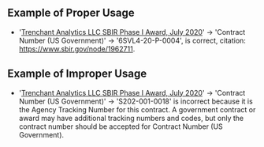 ## Example of Proper Usage
* '[Trenchant Analytics LLC SBIR Phase I Award, July 2020](https://golden.com/wiki/Trenchant_Analytics_LLC_SBIR_Phase_I_Award%2C_July_2020-REGN3Y9)' → 'Contract Number (US Government)' → '6SVL4-20-P-0004', is correct, citation: https://www.sbir.gov/node/1962711.

## Example of Improper Usage
* '[Trenchant Analytics LLC SBIR Phase I Award, July 2020](https://golden.com/wiki/Trenchant_Analytics_LLC_SBIR_Phase_I_Award%2C_July_2020-REGN3Y9)' → 'Contract Number (US Government)' → 'S202-001-0018' is incorrect because it is the Agency Tracking Number for this contract.  A government contract or award may have additional tracking numbers and codes, but only the contract number should be accepted for Contract Number (US Government).
